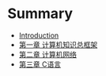 # Summary

* [Introduction](README.md)
* [第一章 计算机知识总框架](chapter1.md)
* [第二章 计算机网络](ji-suan-ji-wang-luo.md)
* [第三章 C语言](cyu-yan.md)

